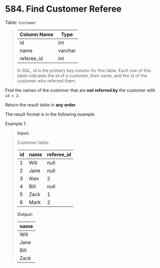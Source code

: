 # 584. Find Customer Referee

Table: ```Customer```

> | Column Name | Type    |
> |-------------|---------|
> | id          | int     |
> | name        | varchar |
> | referee_id  | int     |
> 
> In SQL, id is the primary key column for this table.
> Each row of this table indicates the id of a customer, their name, and the id of the customer who referred them.


Find the names of the customer that are **not referred by** the customer with ```id = 2```.

Return the result table in **any order**.

The result format is in the following example.



Example 1:
> **Input:**
> 
> Customer table:
> 
> | id | name | referee_id |
> |----|------|------------|
> | 1  | Will | null       |
> | 2  | Jane | null       |
> | 3  | Alex | 2          |
> | 4  | Bill | null       |
> | 5  | Zack | 1          |
> | 6  | Mark | 2          |
> 
> **Output:**
> 
> | name |
> |------|
> | Will |
> | Jane |
> | Bill |
> | Zack |
